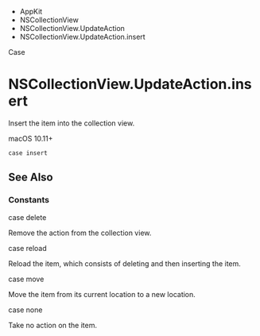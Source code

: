 

- AppKit
- NSCollectionView
- NSCollectionView.UpdateAction
-  NSCollectionView.UpdateAction.insert 

Case

# NSCollectionView.UpdateAction.insert

Insert the item into the collection view.

macOS 10.11+

``` source
case insert
```

## See Also

### Constants

case delete

Remove the action from the collection view.

case reload

Reload the item, which consists of deleting and then inserting the item.

case move

Move the item from its current location to a new location.

case none

Take no action on the item.

